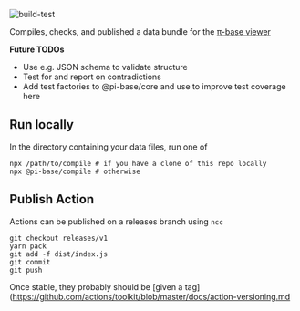 ![build-test](https://github.com/pi-base/compile/workflows/build-test/badge.svg)

Compiles, checks, and published a data bundle for the [π-base viewer](https://github.com/pi-base/viewer)

**Future TODOs**

* Use e.g. JSON schema to validate structure
* Test for and report on contradictions
* Add test factories to @pi-base/core and use to improve test coverage here

## Run locally

In the directory containing your data files, run one of

    npx /path/to/compile # if you have a clone of this repo locally
    npx @pi-base/compile # otherwise

## Publish Action

Actions can be published on a releases branch using `ncc`

    git checkout releases/v1
    yarn pack
    git add -f dist/index.js
    git commit
    git push

Once stable, they probably should be [given a tag](https://github.com/actions/toolkit/blob/master/docs/action-versioning.md
